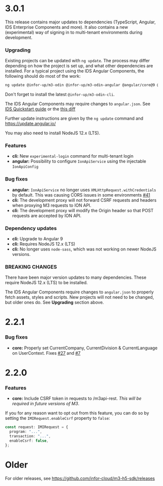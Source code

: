 # 3.0.1
This release contains major updates to dependencies (TypeScript, Angular, IDS Enterprise Components and more). It also contains a new (experimental) way of signing in to multi-tenant environments during development.

### Upgrading
Existing projects can be updated with `ng update`. The process may differ depending on how the project is set up, and what other dependencies are installed. For a typical project using the IDS Angular Components, the following should do most of the work:

```bash
ng update @infor-up/m3-odin @infor-up/m3-odin-angular @angular/core@9 @angular/cli@9 ids-enterprise-ng codelyzer typescript@3.8
```

Don't forget to install the latest `@infor-up/m3-odin-cli`.

The IDS Angular Components may require changes to `angular.json`. See [IDS Quickstart guide](https://github.com/infor-design/enterprise-ng/blob/master/docs/QUICKSTART.md) or the [this diff](https://github.com/infor-cloud/m3-h5-sdk/compare/v2.2.1...v3.0.1#diff-c7890ab62092b26852224e2b1eaed9b3)

Further update instructions are given by the `ng update` command and https://update.angular.io/

You may also need to install NodeJS 12.x (LTS).

### Features
* **cli:** New `experimental-login` command for multi-tenant login
* **angular:** Possibility to configure `IonApiService` using the injectable `IonApiConfig`

### Bug fixes
* **angular:**  `IonApiService` no longer uses `XMLHttpRequest.withCredentials` by default. This was causing CORS issues in some environments [#41](https://github.com/infor-cloud/m3-h5-sdk/issues/41)
* **cli:** The development proxy will not forward CSRF requests and headers when proxying M3 requests to ION API.
* **cli:** The development proxy will modify the Origin header so that POST requests are accepted by ION API.

### Dependency updates
* **cli:** Upgrade to Angular 9
* **cli:** Requires NodeJS 12.x (LTS)
* **cli:** No longer uses `node-sass`, which was not working on newer NodeJS versions.

### BREAKING CHANGES
There have been major version updates to many dependencies. These require NodeJS 12.x (LTS) to be installed.

The IDS Angular Components require changes to `angular.json` to properly fetch assets, styles and scripts. New projects will not need to be changed, but older ones do. See **Upgrading** section above.

# 2.2.1

### Bug fixes
* **core:** Properly set CurrentCompany, CurrentDivision & CurrentLanguage on UserContext. Fixes [#27](https://github.com/infor-cloud/m3-h5-sdk/issues/27) and [#7](https://github.com/infor-cloud/m3-h5-sdk/issues/7)

# 2.2.0

### Features
* **core:** Include CSRF token in requests to /m3api-rest. *This will be required in future versions of M3*.

If you for any reason want to opt out from this feature, you can do so by setting the `IMIRequest.enableCsrf` property to `false`:

```typescript
const request: IMIRequest = {
  program: "...",
  transaction: "...",
  enableCsrf: false,
};
```

# Older
For older releases, see https://github.com/infor-cloud/m3-h5-sdk/releases
